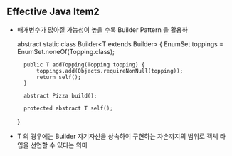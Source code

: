 <H2>Effective Java Item2</H2>

- 매개변수가 많아질 가능성이 높을 수록 Builder Pattern 을 활용하

    
    abstract static class Builder<T extends Builder<T>> {
        EnumSet<Topping> toppings = EnumSet.noneOf(Topping.class);
    
        public T addTopping(Topping topping) {
            toppings.add(Objects.requireNonNull(topping));
            return self();
        }
    
        abstract Pizza build();
    
        protected abstract T self(); 
    }

- T 의 경우에는 Builder 자기자신을 상속하여 구현하는 자손까지의 범위로 객체 타입을 선언할 수 있다는 의미
